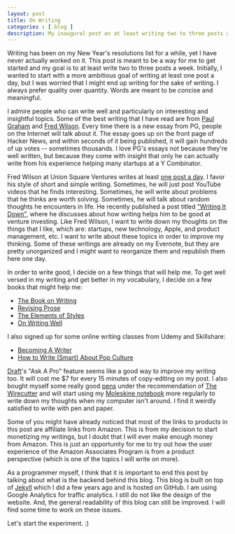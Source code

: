 ```yaml
---
layout: post
title: On Writing
categories : [ blog ]
description: My inaugural post on at least writing two to three posts a week.
---
```


Writing has been on my New Year's resolutions list for a while, yet I have never actually worked on it.  This post is meant to be a way for me to get started and my goal is to at least write two to three posts a week.  Initially, I wanted to start with a more ambitious goal of writing at least one post a day, but I was worried that I might end up writing for the sake of writing.  I always prefer quality over quantity.  Words are meant to be concise and meaningful.

I admire people who can write well and particularly on interesting and insightful topics.  Some of the best writing that I have read are from [Paul Graham](http://paulgraham.com/articles.html) and [Fred Wilson](http://avc.com/).  Every time there is a new essay from PG, people on the Internet will talk about it.  The essay goes up on the front page of Hacker News, and within seconds of it being published, it will gain hundreds of up votes -- sometimes thousands.  I love PG's essays not because they're well written, but because they come with insight that only he can actually write from his experience helping many startups at a Y Combinator.

Fred Wilson at Union Square Ventures writes at least [one post a day](http://www.avc.com/a_vc/2013/09/the-avc-funnel.html).  I favor his style of short and simple writing.  Sometimes, he will just post YouTube videos that he finds interesting.  Sometimes, he will write about problems that he thinks are worth solving.  Sometimes, he will talk about random thoughts he encounters in life.  He recently published a post titled ["Writing It Down"](http://www.avc.com/a_vc/2013/09/writing-it-down.html), where he discusses about how writing helps him to be good at venture investing.  Like Fred Wilson, I want to write down my thoughts on the things that I like, which are: startups, new technology, Apple, and product management, etc. I want to write about these topics in order to improve my thinking.  Some of these writings are already on my Evernote, but they are pretty unorganized and I might want to reorganize them and republish them here one day.

In order to write good, I decide on a few things that will help me.  To get well versed in my writing and get better in my vocabulary, I decide on a few books that might help me:

* [The Book on Writing](http://www.amazon.com/The-Book-on-Writing-ebook/dp/B00D33KPD8/?tag=siong1987-20)
* [Revising Prose](http://www.amazon.com/Revising-Prose-Edition-Richard-Lanham/dp/0321441699/?tag=siong1987-20)
* [The Elements of Styles](http://www.amazon.com/Elements-Style-Fourth-William-Strunk/dp/020530902X/?tag=siong1987-20)
* [On Writing Well](http://www.amazon.com/Writing-Well-30th-Anniversary-Nonfiction/dp/0060891548/?tag=siong1987-20)

I also signed up for some online writing classes from Udemy and Skillshare:

* [Becoming A Writer](https://www.udemy.com/becoming-a-writer-exercises/)
* [How to Write (Smart) About Pop Culture](http://www.skillshare.com/classes/writing-and-publishing/How-to-Write-Smart-About-Pop-Culture/929130307?via=search)

[Draft](https://draftin.com/)'s "Ask A Pro" feature seems like a good way to improve my writing too.  It will cost me $7 for every 15 minutes of copy-editing on my post.  I also bought myself some really good [pens](http://www.amazon.com/gp/product/B002FSZP5A/?tag=siong1987-20) under the recommendation of [The Wirecutter](http://thewirecutter.com/) and will start using my [Moleskine notebook](http://www.amazon.com/gp/product/8866137634/?tag=siong1987-20) more regularly to write down my thoughts when my computer isn't around.  I find it weirdly satisfied to write with pen and paper.

Some of you might have already noticed that most of the links to products in this post are affiliate links from Amazon.  This is from my decision to start monetizing my writings, but I doubt that I will ever make enough money from Amazon.  This is just an opportunity for me to try out how the user experience of the Amazon Associates Program is from a product perspective (which is one of the topics I will write on more).

As a programmer myself, I think that it is important to end this post by talking about what is the backend behind this blog.  This blog is built on top of [Jekyll](http://jekyllrb.com/) which I did a few years ago and is hosted on GitHub.  I am using Google Analytics for traffic analytics.  I still do not like the design of the website.  And, the general readability of this blog can still be improved.  I will find some time to work on these issues.

Let's start the experiment.  :)
